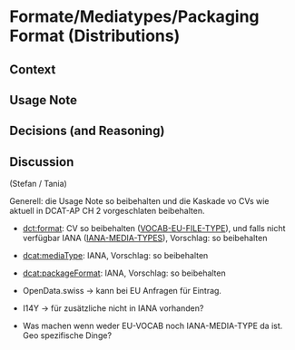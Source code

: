# Formate/Mediatypes/Packaging Format (Distributions)

## Context

## Usage Note


## Decisions (and Reasoning)

## Discussion

  (Stefan / Tania)

Generell: die Usage Note so beibehalten und die Kaskade vo CVs wie aktuell in DCAT-AP CH 2 vorgeschlaten beibehalten.

* [dct:format](https://www.dcat-ap.ch/releases/2.0/dcat-ap-ch.html#distribution-format): CV so beibehalten ([VOCAB-EU-FILE-TYPE](https://www.dcat-ap.ch/releases/2.0/dcat-ap-ch.html#bib-vocab-eu-file-type)), und falls nicht verfügbar IANA ([IANA-MEDIA-TYPES](https://www.dcat-ap.ch/releases/2.0/dcat-ap-ch.html#bib-iana-media-types)), Vorschlag: so beibehalten
* [dcat:mediaType](https://www.dcat-ap.ch/releases/2.0/dcat-ap-ch.html#distribution-media-type): IANA, Vorschlag: so beibehalten
* [dcat:packageFormat](https://www.dcat-ap.ch/releases/2.0/dcat-ap-ch.html#distribution-packaging-format): IANA, Vorschlag: so beibehalten

* OpenData.swiss -> kann bei EU Anfragen für Eintrag.
* I14Y -> für zusätzliche nicht in IANA vorhanden?
* Was machen wenn weder EU-VOCAB noch IANA-MEDIA-TYPE da ist. Geo spezifische Dinge?
